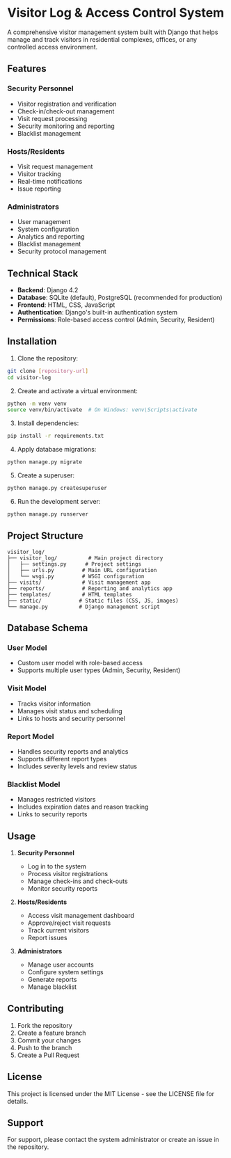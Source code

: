 # Visitor Log & Access Control System

A comprehensive visitor management system built with Django that helps manage and track visitors in residential complexes, offices, or any controlled access environment.

## Features

### Security Personnel
- Visitor registration and verification
- Check-in/check-out management
- Visit request processing
- Security monitoring and reporting
- Blacklist management

### Hosts/Residents
- Visit request management
- Visitor tracking
- Real-time notifications
- Issue reporting

### Administrators
- User management
- System configuration
- Analytics and reporting
- Blacklist management
- Security protocol management

## Technical Stack

- **Backend**: Django 4.2
- **Database**: SQLite (default), PostgreSQL (recommended for production)
- **Frontend**: HTML, CSS, JavaScript
- **Authentication**: Django's built-in authentication system
- **Permissions**: Role-based access control (Admin, Security, Resident)

## Installation

1. Clone the repository:
```bash
git clone [repository-url]
cd visitor-log
```

2. Create and activate a virtual environment:
```bash
python -m venv venv
source venv/bin/activate  # On Windows: venv\Scripts\activate
```

3. Install dependencies:
```bash
pip install -r requirements.txt
```

4. Apply database migrations:
```bash
python manage.py migrate
```

5. Create a superuser:
```bash
python manage.py createsuperuser
```

6. Run the development server:
```bash
python manage.py runserver
```

## Project Structure

```
visitor_log/
├── visitor_log/          # Main project directory
│   ├── settings.py      # Project settings
│   ├── urls.py         # Main URL configuration
│   └── wsgi.py         # WSGI configuration
├── visits/             # Visit management app
├── reports/            # Reporting and analytics app
├── templates/          # HTML templates
├── static/            # Static files (CSS, JS, images)
└── manage.py          # Django management script
```

## Database Schema

### User Model
- Custom user model with role-based access
- Supports multiple user types (Admin, Security, Resident)

### Visit Model
- Tracks visitor information
- Manages visit status and scheduling
- Links to hosts and security personnel

### Report Model
- Handles security reports and analytics
- Supports different report types
- Includes severity levels and review status

### Blacklist Model
- Manages restricted visitors
- Includes expiration dates and reason tracking
- Links to security reports

## Usage

1. **Security Personnel**
   - Log in to the system
   - Process visitor registrations
   - Manage check-ins and check-outs
   - Monitor security reports

2. **Hosts/Residents**
   - Access visit management dashboard
   - Approve/reject visit requests
   - Track current visitors
   - Report issues

3. **Administrators**
   - Manage user accounts
   - Configure system settings
   - Generate reports
   - Manage blacklist

## Contributing

1. Fork the repository
2. Create a feature branch
3. Commit your changes
4. Push to the branch
5. Create a Pull Request

## License

This project is licensed under the MIT License - see the LICENSE file for details.

## Support

For support, please contact the system administrator or create an issue in the repository. 